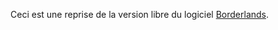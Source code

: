 Ceci est une reprise de la version libre du logiciel [Borderlands](http://borderlands-granular.com/).
